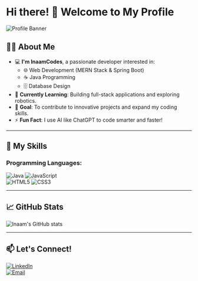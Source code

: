 # Hi there! 👋 Welcome to My Profile

![Profile Banner](https://via.placeholder.com/1000x300.png?text=Welcome+to+InaamCodes+GitHub+Profile)

## 👨‍💻 About Me
- 💻 **I'm InaamCodes**, a passionate developer interested in:
  - 🌐 Web Development (MERN Stack & Spring Boot)
  - ☕ Java Programming
  - 🗄️ Database Design  
- 🌱 **Currently Learning**: Building full-stack applications and exploring robotics.  
- 🎯 **Goal**: To contribute to innovative projects and expand my coding skills.  
- ⚡ **Fun Fact**: I use AI like ChatGPT to code smarter and faster!

---

## 🌟 My Skills  
### Programming Languages:
![Java](https://img.shields.io/badge/Java-ED8B00?style=for-the-badge&logo=java&logoColor=white)
![JavaScript](https://img.shields.io/badge/JavaScript-F7DF1E?style=for-the-badge&logo=javascript&logoColor=black)  
![HTML5](https://img.shields.io/badge/HTML5-E34F26?style=for-the-badge&logo=html5&logoColor=white)
![CSS3](https://img.shields.io/badge/CSS3-1572B6?style=for-the-badge&logo=css3&logoColor=white)

---

## 📈 GitHub Stats  
![Inaam's GitHub stats](https://github-readme-stats.vercel.app/api?username=InaamCodes&show_icons=true&theme=radical)

---

## 📫 Let's Connect!
[![LinkedIn](https://img.shields.io/badge/LinkedIn-0077B5?style=for-the-badge&logo=linkedin&logoColor=white)](https://www.linkedin.com/)  
[![Email](https://img.shields.io/badge/Email-D14836?style=for-the-badge&logo=gmail&logoColor=white)](mailto:your-email@example.com)
